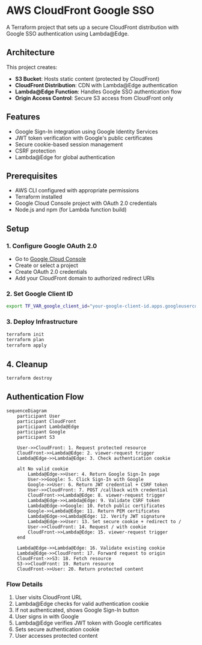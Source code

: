 # AWS CloudFront Google SSO

A Terraform project that sets up a secure CloudFront distribution with Google SSO authentication using Lambda@Edge.

## Architecture

This project creates:

- **S3 Bucket**: Hosts static content (protected by CloudFront)
- **CloudFront Distribution**: CDN with Lambda@Edge authentication
- **Lambda@Edge Function**: Handles Google SSO authentication flow
- **Origin Access Control**: Secure S3 access from CloudFront only

## Features

- Google Sign-In integration using Google Identity Services
- JWT token verification with Google's public certificates
- Secure cookie-based session management
- CSRF protection
- Lambda@Edge for global authentication

## Prerequisites

- AWS CLI configured with appropriate permissions
- Terraform installed
- Google Cloud Console project with OAuth 2.0 credentials
- Node.js and npm (for Lambda function build)

## Setup

### 1. Configure Google OAuth 2.0

- Go to [Google Cloud Console](https://console.cloud.google.com/)
- Create or select a project
- Create OAuth 2.0 credentials
- Add your CloudFront domain to authorized redirect URIs

### 2. Set Google Client ID

```bash
export TF_VAR_google_client_id="your-google-client-id.apps.googleusercontent.com"
```

### 3. Deploy Infrastructure

```bash
terraform init
terraform plan
terraform apply
```

## 4. Cleanup

```bash
terraform destroy
```

## Authentication Flow

```mermaid
sequenceDiagram
    participant User
    participant CloudFront
    participant Lambda@Edge
    participant Google
    participant S3

    User->>CloudFront: 1. Request protected resource
    CloudFront->>Lambda@Edge: 2. viewer-request trigger
    Lambda@Edge->>Lambda@Edge: 3. Check authentication cookie

    alt No valid cookie
        Lambda@Edge->>User: 4. Return Google Sign-In page
        User->>Google: 5. Click Sign-In with Google
        Google->>User: 6. Return JWT credential + CSRF token
        User->>CloudFront: 7. POST /callback with credential
        CloudFront->>Lambda@Edge: 8. viewer-request trigger
        Lambda@Edge->>Lambda@Edge: 9. Validate CSRF token
        Lambda@Edge->>Google: 10. Fetch public certificates
        Google->>Lambda@Edge: 11. Return PEM certificates
        Lambda@Edge->>Lambda@Edge: 12. Verify JWT signature
        Lambda@Edge->>User: 13. Set secure cookie + redirect to /
        User->>CloudFront: 14. Request / with cookie
        CloudFront->>Lambda@Edge: 15. viewer-request trigger
    end

    Lambda@Edge->>Lambda@Edge: 16. Validate existing cookie
    Lambda@Edge->>CloudFront: 17. Forward request to origin
    CloudFront->>S3: 18. Fetch resource
    S3->>CloudFront: 19. Return resource
    CloudFront->>User: 20. Return protected content
```

### Flow Details

1. User visits CloudFront URL
2. Lambda@Edge checks for valid authentication cookie
3. If not authenticated, shows Google Sign-In button
4. User signs in with Google
5. Lambda@Edge verifies JWT token with Google certificates
6. Sets secure authentication cookie
7. User accesses protected content
